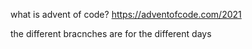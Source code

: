 what is advent of code?
https://adventofcode.com/2021

the different bracnches are for the different days

